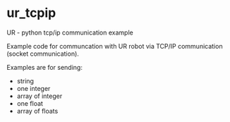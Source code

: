 # ur_tcpip
UR - python tcp/ip communication example

Example code for communcation with UR robot via TCP/IP communication (socket communication).

Examples are for sending:
- string
- one integer
- array of integer
- one float
- array of floats
